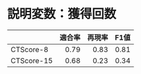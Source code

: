 # 説明変数：獲得回数
| | 適合率 | 再現率 | F1値 |
| :-- | --: | --: | --: |
| CTScore-8 | 0.79 | 0.83 | 0.81 |
| CTScore-15 | 0.68 | 0.23 | 0.34 |

